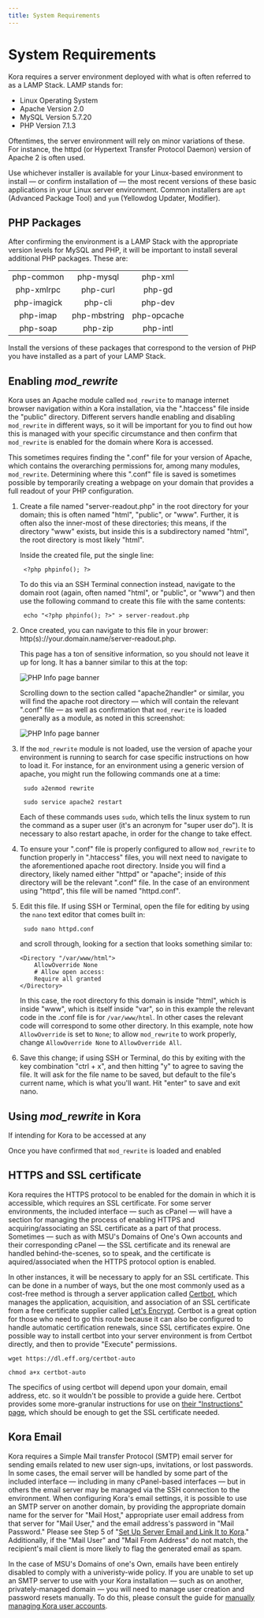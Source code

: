 ```yaml
---
title: System Requirements
---
```


# System Requirements

Kora requires a server environment deployed with what is often referred to as a LAMP Stack. LAMP stands for:

* Linux Operating System
* Apache Version 2.0
* MySQL Version 5.7.20
* PHP Version 7.1.3

Oftentimes, the server environment will rely on minor variations of these. For instance, the httpd (or Hypertext Transfer Protocol Daemon) version of Apache 2 is often used.

Use whichever installer is available for your Linux-based environment to install — or confirm installation of — the most recent versions of these basic applications in your Linux server environment. Common installers are `apt` (Advanced Package Tool) and `yum` (Yellowdog Updater, Modifier).

## PHP Packages

After confirming the environment is a LAMP Stack with the appropriate version levels for MySQL and PHP, it will be important to install several additional PHP packages. These are:

<table style="width:100%;text-align:center">
    <tr>
        <td> php-common</td>
        <td> php-mysql</td>
        <td> php-xml</td>
    </tr>
    <tr>
        <td> php-xmlrpc </td>
        <td> php-curl </td>
        <td> php-gd </td>
    </tr>
    <tr>
        <td> php-imagick </td>
        <td> php-cli </td>
        <td> php-dev </td>
    </tr>
    <tr>
        <td> php-imap </td>
        <td> php-mbstring </td>
        <td> php-opcache </td>
    </tr>
    <tr>
        <td> php-soap </td>
        <td> php-zip </td>
        <td> php-intl</td>
    </tr>
</table>
<span></span>

Install the versions of these packages that correspond to the version of PHP you have installed as a part of your LAMP Stack.

## Enabling *mod_rewrite*

Kora uses an Apache module called `mod_rewrite` to manage internet browser navigation within a Kora installation, via the ".htaccess" file inside the "public" directory. Different servers handle enabling and disabling `mod_rewrite` in different ways, so it will be important for you to find out how this is managed with your specific circumstance and then confirm that `mod_rewrite` is enabled for the domain where Kora is accessed.

This sometimes requires finding the ".conf" file for your version of Apache, which contains the overarching permissions for, among many modules, `mod_rewrite`. Determining where this ".conf" file is saved is sometimes possible by temporarily creating a webpage on your domain that provides a full readout of your PHP configuration.

1. Create a file named "server-readout.php" in the root directory for your domain; this is often named "html", "public", or "www". Further, it is often also the inner-most of these directories; this means, if the directory "www" exists, but inside this is a subdirectory named "html", the root directory is most likely "html".

    Inside the created file, put the single line:

        <?php phpinfo(); ?>

    To do this via an SSH Terminal connection instead, navigate to the domain root (again, often named "html", or "public", or "www") and then use the following command to create this file with the same contents:

        echo "<?php phpinfo(); ?>" > server-readout.php

2. Once created, you can navigate to this file in your brower: http(s)://your.domain.name/server-readout.php.

    This page has a ton of sensitive information, so you should not leave it up for long. It has a banner similar to this at the top:

    <img style="display:block;margin:auto;max-width:100%" src="../getting-started-img/system_requirements_1_annotated.png" title="PHP Info page banner">

    Scrolling down to the section called "apache2handler" or similar, you will find the apache root directory — which will contain the relevant ".conf" file — as well as confirmation that `mod_rewrite` is loaded generally as a module, as noted in this screenshot:

    <img style="display:block;margin:auto;max-width:100%" src="../getting-started-img/system_requirements_2_annotated.png" title="PHP Info page banner">

3. If the `mod_rewrite` module is not loaded, use the version of apache your environment is running to search for case specific instructions on how to load it. For instance, for an environment using a generic version of apache, you might run the following commands one at a time:

        sudo a2enmod rewrite
    <span></span>

        sudo service apache2 restart

    Each of these commands uses `sudo`, which tells the linux system to run the command as a super user (it's an acronym for "super user do"). It is necessary to also restart apache, in order for the change to take effect.

4. To ensure your ".conf" file is properly configured to allow `mod_rewrite` to function properly in ".htaccess" files, you will next need to navigate to the aforementioned apache root directory. Inside you will find a directory, likely named either "httpd" or "apache"; inside of *this* directory will be the relevant ".conf" file. In the case of an environment using "httpd", this file will be named "httpd.conf".

5. Edit this file. If using SSH or Terminal, open the file for editing by using the `nano` text editor that comes built in:

        sudo nano httpd.conf

    and scroll through, looking for a section that looks something similar to:

    ```
    <Directory "/var/www/html">
        AllowOverride None
        # Allow open access:
        Require all granted
    </Directory>
    ```

    In this case, the root directory fo this domain is inside "html", which is inside "www", which is itself inside "var", so in this example the relevant code in the .conf file is for `/var/www/html`. In other cases the relevant code will correspond to some other directory. In this example, note how `AllowOverride` is set to `None`; to allow `mod_rewrite` to work properly, change `AllowOverride None` to `AllowOverride All`.

6. Save this change; if using SSH or Terminal, do this by exiting with the key combination "ctrl + x", and then hitting "y" to agree to saving the file. It will ask for the file name to be saved, but default to the file's current name, which is what you'll want. Hit "enter" to save and exit nano.









## Using *mod_rewrite* in Kora

If intending for Kora to be accessed at any


Once you have confirmed that `mod_rewrite` is loaded and enabled













## HTTPS and SSL certificate

Kora requires the HTTPS protocol to be enabled for the domain in which it is accessible, which requires an SSL certificate. For some server environments, the included interface — such as cPanel — will have a section for managing the process of enabling HTTPS and acquiring/associating an SSL certificate as a part of that process. Sometimes — such as with MSU's Domains of One's Own accounts and their corresponding cPanel — the SSL certificate and its renewal are handled behind-the-scenes, so to speak, and the certificate is aquired/associated when the HTTPS protocol option is enabled.

In other instances, it will be necessary to apply for an SSL certificate. This can be done in a number of ways, but the one most commonly used as a cost-free method is through a server application called [Certbot](https://certbot.eff.org/about), which manages the application, acquisition, and association of an SSL certificate from a free certificate supplier called [Let's Encrypt](https://letsencrypt.org/about/). Certbot is a great option for those who need to go this route because it can also be configured to handle automatic certification renewals, since SSL certificates expire. One possible way to install certbot into your server environment is from Certbot directly, and then to provide "Execute" permissions.

    wget https://dl.eff.org/certbot-auto
<span></span>

    chmod a+x certbot-auto

The specifics of using certbot will depend upon your domain, email address, etc. so it wouldn't be possible to provide a guide here. Certbot provides some more-granular instructions for use on [their "Instructions" page](https://certbot.eff.org/instructions), which should be enough to get the SSL certificate needed.

## Kora Email

Kora requires a Simple Mail transfer Protocol (SMTP) email server for sending emails related to new user sign-ups, invitations, or lost passwords. In some cases, the email server will be handled by some part of the included interface — including in many cPanel-based interfaces — but in others the email server may be managed via the SSH connection to the environment. When configuring Kora's email settings, it is possible to use an SMTP server on another domain, by providing the appropriate domain name for the server for "Mail Host," appropriate user email address from that server for "Mail User," and the email address's password in "Mail Password." Please see Step 5 of "[Set Up Server Email and Link It to Kora](../installing_kora_domains/#set-up-server-email-and-link-it-to-kora)." Additionally, if the "Mail User" and "Mail From Address" do not match, the recipient's mail client is more likely to flag the generated email as spam.

In the case of MSU's Domains of one's Own, emails have been entirely disabled to comply with a univeristy-wide policy. If you are unable to set up an SMTP server to use with your Kora installation — such as on another, privately-managed domain — you will need to manage user creation and password resets manually. To do this, please consult the guide for [manually managing Kora user accounts](../../user-accounts/managing_users_in_a_kora_installation/#manual-user-confirmationsactivations-and-password-resets).
